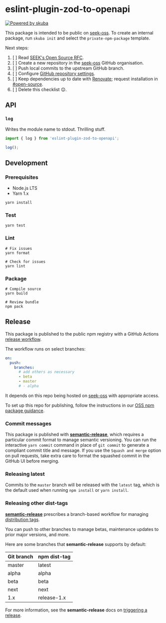 # eslint-plugin-zod-to-openapi

[![Powered by skuba](https://img.shields.io/badge/🤿%20skuba-powered-009DC4)](https://github.com/seek-oss/skuba)

This package is intended to be public on [seek-oss].
To create an internal package,
run `skuba init` and select the `private-npm-package` template.

Next steps:

1. [ ] Read [SEEK's Open Source RFC].
2. [ ] Create a new repository in the [seek-oss] GitHub organisation.
3. [ ] Push local commits to the upstream GitHub branch.
4. [ ] Configure [GitHub repository settings].
5. [ ] Keep dependencies up to date with [Renovate];
       request installation in [#open-source].
6. [ ] Delete this checklist 😌.

[#open-source]: https://slack.com/app_redirect?channel=C39P1H2SU
[github repository settings]: https://github.com/samchungy/eslint-plugin-zod-to-openapi/settings
[renovate]: https://github.com/apps/renovate
[seek's open source rfc]: https://rfc.skinfra.xyz/RFC016-Open-Source.html

## API

### `log`

Writes the module name to stdout.
Thrilling stuff.

```typescript
import { log } from 'eslint-plugin-zod-to-openapi';

log();
```

## Development

### Prerequisites

- Node.js LTS
- Yarn 1.x

```shell
yarn install
```

### Test

```shell
yarn test
```

### Lint

```shell
# Fix issues
yarn format

# Check for issues
yarn lint
```

### Package

```shell
# Compile source
yarn build

# Review bundle
npm pack
```

## Release

This package is published to the public npm registry with a GitHub Actions [release workflow].

The workflow runs on select branches:

```yaml
on:
  push:
    branches:
      # add others as necessary
      - beta
      - master
      # - alpha
```

It depends on this repo being hosted on [seek-oss] with appropriate access.

To set up this repo for publishing, follow the instructions in our [OSS npm package guidance].

### Commit messages

This package is published with **[semantic-release]**, which requires a particular commit format to manage semantic versioning.
You can run the interactive `yarn commit` command in place of `git commit` to generate a compliant commit title and message.
If you use the `Squash and merge` option on pull requests, take extra care to format the squashed commit in the GitHub UI before merging.

### Releasing latest

Commits to the `master` branch will be released with the `latest` tag,
which is the default used when running `npm install` or `yarn install`.

### Releasing other dist-tags

**[semantic-release]** prescribes a branch-based workflow for managing [distribution tags].

You can push to other branches to manage betas, maintenance updates to prior major versions, and more.

Here are some branches that **semantic-release** supports by default:

| Git branch | npm dist-tag |
| :--------- | :----------- |
| master     | latest       |
| alpha      | alpha        |
| beta       | beta         |
| next       | next         |
| 1.x        | release-1.x  |

For more information, see the **semantic-release** docs on [triggering a release].

[distribution tags]: https://docs.npmjs.com/adding-dist-tags-to-packages
[oss npm package guidance]: https://github.com/SEEK-Jobs/seek-oss-ci/blob/master/NPM_PACKAGES.md#access-to-publish-to-npm
[release workflow]: .github/workflows/release.yml
[seek-oss]: https://github.com/seek-oss
[semantic-release]: https://github.com/semantic-release/semantic-release
[triggering a release]: https://github.com/semantic-release/semantic-release/#triggering-a-release
